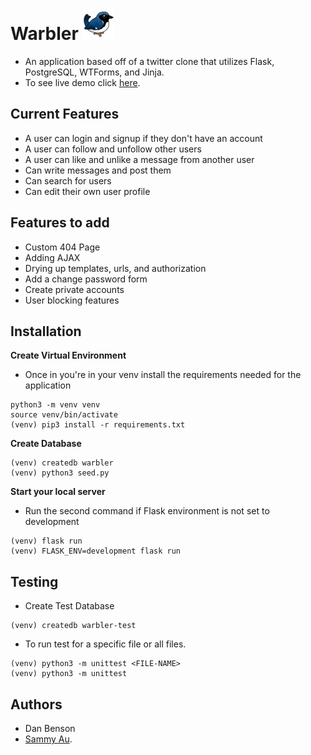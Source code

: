 # Warbler  <img src="/static/images/warbler-logo.png" alt="logo" width="50" height="50">

- An application based off of a twitter clone that utilizes Flask, PostgreSQL, WTForms, and Jinja.
- To see live demo click [here](https://warbler-benson.herokuapp.com/).

## Current Features 
- A user can login and signup if they don't have an account
- A user can follow and unfollow other users
- A user can like and unlike a message from another user
- Can write messages and post them 
- Can search for users 
- Can edit their own user profile

## Features to add 
- Custom 404 Page
- Adding AJAX
- Drying up templates, urls, and authorization
- Add a change password form 
- Create private accounts
- User blocking features

## Installation
**Create Virtual Environment**
- Once in you're in your venv install the requirements needed for the application
```console
python3 -m venv venv
source venv/bin/activate
(venv) pip3 install -r requirements.txt
```
**Create Database**
```console
(venv) createdb warbler
(venv) python3 seed.py
```
**Start your local server** 
- Run the second command if Flask environment is not set to development
```console
(venv) flask run
(venv) FLASK_ENV=development flask run
```
## Testing
- Create Test Database 
```console
(venv) createdb warbler-test
```
- To run test for a specific file or all files. 
```console
(venv) python3 -m unittest <FILE-NAME>
(venv) python3 -m unittest
```
## Authors
- Dan Benson
- [Sammy Au](https://github.com/samau3).
